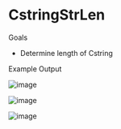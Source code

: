 # CstringStrLen

Goals
- Determine length of Cstring 

Example Output

![image](https://user-images.githubusercontent.com/97081479/168530512-dd8b6fb6-898f-452f-a8bf-5abb4f2690a3.png)


![image](https://user-images.githubusercontent.com/97081479/168530592-730830c5-bff7-4e58-80cc-c5f410728763.png)


![image](https://user-images.githubusercontent.com/97081479/168530667-14c2114f-d9e5-4107-aaca-c8ba004185d4.png)


